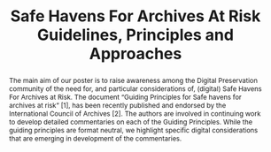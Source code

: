 ---
abstract: The main aim of our poster is to raise awareness among the Digital Preservation
  community of the need for, and particular considerations of, (digital) Safe Havens
  For Archives at Risk. The document “Guiding Principles for Safe havens for archives
  at risk” [1], has been recently published and endorsed by the International Council
  of Archives [2]. The authors are involved in continuing work to develop detailed
  commentaries on each of the Guiding Principles. While the guiding principles are
  format neutral, we highlight specific digital considerations that are emerging in
  development of the commentaries.
creators:
- Gollins, Tim
- Doek, Afelonne
date: null
document_url: https://services.phaidra.univie.ac.at/api/object/o:1079678/download
grand_parent: iPRES
institutions: []
keywords: []
landing_page_url: https://phaidra.univie.ac.at/o:1079678
language: eng
layout: publication
license: CC BY 4.0 International
notes_url: null
parent: iPRES 2019
publication_type: poster
size: 159537
slides_url: null
source_name: iPRES
stream_url: null
title: 'Safe Havens For Archives At Risk Guidelines, Principles and Approaches '
year: 2019
---